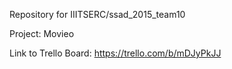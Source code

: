 Repository for IIITSERC/ssad_2015_team10

Project: Movieo

Link to Trello Board: https://trello.com/b/mDJyPkJJ